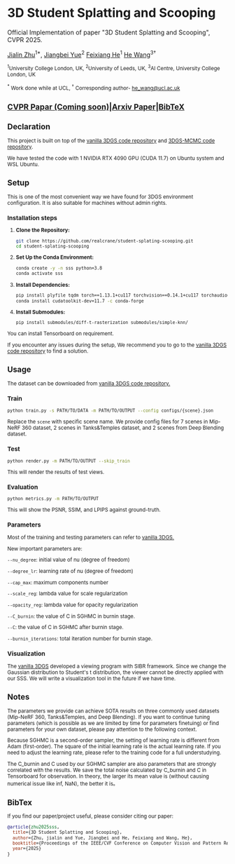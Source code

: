 # 3D Student Splatting and Scooping

Official Implementation of paper "3D Student Splatting and Scooping", CVPR 2025.

[Jialin Zhu](https://jialin.info)<sup>1*</sup>,
[Jiangbei Yue](https://scholar.google.com/citations?user=hWnY-fMAAAAJ&hl=en)<sup>2</sup>
[Feixiang He](https://scholar.google.com/citations?user=E12uw1sAAAAJ&hl=en)<sup>1</sup>
[He Wang](https://drhewang.com/)<sup>3†</sup>

<small><sup>1</sup>University College London, UK, <sup>2</sup>University of Leeds, UK, <sup>3</sup>AI Centre, University College London, UK

<sup>*</sup> Work done while at UCL, <sup>†</sup> Corresponding author- he_wang@ucl.ac.uk

[CVPR Papar (Coming soon)]()|[Arxiv Paper]()|[BibTeX](#bib)
---

## Declaration

This project is built on top of the [vanilla 3DGS code repository](https://github.com/graphdeco-inria/gaussian-splatting) and [3DGS-MCMC code repository](https://github.com/ubc-vision/3dgs-mcmc).

We have tested the code with 1 NVIDIA RTX 4090 GPU (CUDA 11.7) on Ubuntu system and WSL Ubuntu.

## Setup

This is one of the most convenient way we have found for 3DGS environment configuration. It is also suitable for machines without admin rights.

### Installation steps

1. **Clone the Repository:**
   ```sh
   git clone https://github.com/realcrane/student-splating-scooping.git
   cd student-splating-scooping
   ```
2. **Set Up the Conda Environment:**
    ```sh
    conda create -y -n sss python=3.8
    conda activate sss
    ```
3. **Install Dependencies:**
    ```sh
    pip install plyfile tqdm torch==1.13.1+cu117 torchvision==0.14.1+cu117 torchaudio==0.13.1 --extra-index-url https://download.pytorch.org/whl/cu117
    conda install cudatoolkit-dev=11.7 -c conda-forge
    ```
4. **Install Submodules:**
    ```sh
    pip install submodules/diff-t-rasterization submodules/simple-knn/
    ```

You can install Tensorboard on requirement.

If you encounter any issues during the setup, We recommend you to go to the [vanilla 3DGS code repository](https://github.com/graphdeco-inria/gaussian-splatting) to find a solution.

## Usage
The dataset can be downloaded from [vanilla 3DGS code repository.](https://github.com/graphdeco-inria/gaussian-splatting)
### Train
```sh
python train.py -s PATH/TO/DATA -m PATH/TO/OUTPUT --config configs/{scene}.json
```
Replace the `scene` with specific scene name. We provide config files for 7 scenes in Mip-NeRF 360 dataset, 2 scenes in Tanks&Temples dataset, and 2 scenes from Deep Blending dataset.
### Test
```sh
python render.py -m PATH/TO/OUTPUT --skip_train
```
This will render the results of test views.
### Evaluation
```sh
python metrics.py -m PATH/TO/OUTPUT
```
This will show the PSNR, SSIM, and LPIPS against ground-truth.
### Parameters
Most of the training and testing parameters can refer to [vanilla 3DGS.](https://github.com/graphdeco-inria/gaussian-splatting)

New important parameters are:

`--nu_degree`: initial value of nu (degree of freedom)

`--degree_lr`: learning rate of nu (degree of freedom)

`--cap_max`: maximum components number

`--scale_reg`: lambda value for scale regularization

`--opacity_reg`: lambda value for opacity regularization

`--C_burnin`: the value of C in SGHMC in burnin stage.

`--C`: the value of C in SGHMC after burnin stage.

`--burnin_iterations`: total iteration number for burnin stage.

### Visualization
The [vanilla 3DGS](https://github.com/graphdeco-inria/gaussian-splatting) developed a viewing program with SIBR framework. Since we change the Gaussian distribution to Student's t distribution, the viewer cannot be directly applied with our SSS. We will write a visualization tool in the future if we have time.


## Notes
The parameters we provide can achieve SOTA results on three commonly used datasets (Mip-NeRF 360, Tanks&Temples, and Deep Blending). If you want to continue tuning parameters (which is possible as we are limited by time for parameters finetuing) or find parameters for your own dataset, please pay attention to the following context.

Because SGHMC is a second-order sampler, the setting of learning rate is different from Adam (first-order). The square of the initial learning rate is the actual learning rate. If you need to adjust the learning rate, please refer to the training code for a full understudying.

The C_burnin and C used by our SGHMC sampler are also parameters that are strongly correlated with the results. We save the total noise calculated by C_burnin and C in Tensorboard for observation. In theory, the larger its mean value is (without causing numerical issue like inf, NaN), the better it is。


## <span id="bib">BibTex</span>
If you find our paper/project useful, please consider citing our paper:
```bibtex
@article{zhu2025sss,
  title={3D Student Splatting and Scooping},
  author={Zhu, jialin and Yue, Jiangbei and He, Feixiang and Wang, He},
  booktitle={Proceedings of the IEEE/CVF Conference on Computer Vision and Pattern Recognition},
  year={2025}
}
```
